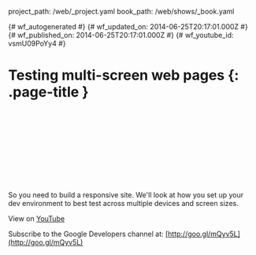 project_path: /web/_project.yaml
book_path: /web/shows/_book.yaml

{# wf_autogenerated #}
{# wf_updated_on: 2014-06-25T20:17:01.000Z #}
{# wf_published_on: 2014-06-25T20:17:01.000Z #}
{# wf_youtube_id: vsmU09PoYy4 #}

# Testing multi-screen web pages {: .page-title }


<div class="video-wrapper">
  <iframe class="devsite-embedded-youtube-video" data-video-id="vsmU09PoYy4"
          data-autohide="1" data-showinfo="0" frameborder="0" allowfullscreen>
  </iframe>
</div>

So you need to build a responsive site. We&#x27;ll look at how you set up your dev environment to best test across multiple devices and screen sizes.

View on [YouTube](https://youtu.be/vsmU09PoYy4)

Subscribe to the Google Developers channel at: [http://goo.gl/mQyv5L](http://goo.gl/mQyv5L)
